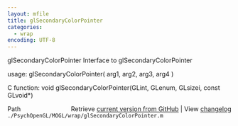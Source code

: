 ```yaml
---
layout: mfile
title: glSecondaryColorPointer
categories:
  - wrap
encoding: UTF-8
---
```


glSecondaryColorPointer  Interface to glSecondaryColorPointer

usage:  glSecondaryColorPointer( arg1, arg2, arg3, arg4 )

C function:  void glSecondaryColorPointer(GLint, GLenum, GLsizei, const GLvoid\*)


<div class="code_header" style="text-align:right;">
  <span style="float:left;">Path&nbsp;&nbsp;</span> <span class="counter">Retrieve <a href=
  "https://raw.github.com/Psychtoolbox-3/Psychtoolbox-3/beta/./PsychOpenGL/MOGL/wrap/glSecondaryColorPointer.m">current version from GitHub</a> | View <a href=
  "https://github.com/Psychtoolbox-3/Psychtoolbox-3/commits/beta/./PsychOpenGL/MOGL/wrap/glSecondaryColorPointer.m">changelog</a></span>
</div>
<div class="code">
  <code>./PsychOpenGL/MOGL/wrap/glSecondaryColorPointer.m</code>
</div>
